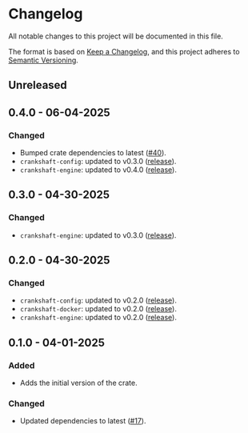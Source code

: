 # Changelog

All notable changes to this project will be documented in this file.

The format is based on [Keep a Changelog](https://keepachangelog.com/en/1.1.0/),
and this project adheres to [Semantic
Versioning](https://semver.org/spec/v2.0.0.html).

## Unreleased

## 0.4.0 - 06-04-2025

### Changed

* Bumped crate dependencies to latest ([#40](https://github.com/stjude-rust-labs/crankshaft/pull/40)).
* `crankshaft-config`: updated to v0.3.0
  ([release](https://github.com/stjude-rust-labs/crankshaft/releases/tag/crankshaft-config-v0.3.0)).
* `crankshaft-engine`: updated to v0.4.0
  ([release](https://github.com/stjude-rust-labs/crankshaft/releases/tag/crankshaft-engine-v0.4.0)).


## 0.3.0 - 04-30-2025

### Changed

* `crankshaft-engine`: updated to v0.3.0
  ([release](https://github.com/stjude-rust-labs/crankshaft/releases/tag/crankshaft-engine-v0.3.0)).

## 0.2.0 - 04-30-2025

### Changed

* `crankshaft-config`: updated to v0.2.0
  ([release](https://github.com/stjude-rust-labs/crankshaft/releases/tag/crankshaft-config-v0.2.0)).
* `crankshaft-docker`: updated to v0.2.0
  ([release](https://github.com/stjude-rust-labs/crankshaft/releases/tag/crankshaft-docker-v0.2.0)).
* `crankshaft-engine`: updated to v0.2.0
  ([release](https://github.com/stjude-rust-labs/crankshaft/releases/tag/crankshaft-engine-v0.2.0)).

## 0.1.0 - 04-01-2025

### Added

* Adds the initial version of the crate.

### Changed

* Updated dependencies to latest
  ([#17](https://github.com/stjude-rust-labs/crankshaft/pull/17)).
